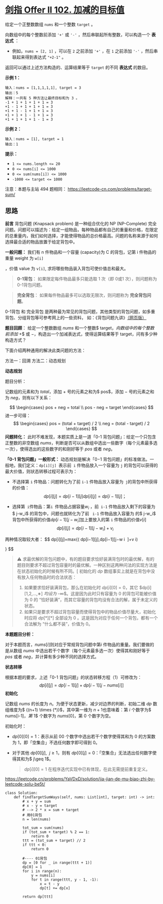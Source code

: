 # [剑指 Offer II 102. 加减的目标值](https://leetcode.cn/problems/YaVDxD/)

给定一个正整数数组 `nums` 和一个整数 `target` 。

向数组中的每个整数前添加 `'+'` 或 `'-'` ，然后串联起所有整数，可以构造一个 **表达式** ：

- 例如，`nums = [2, 1]` ，可以在 `2` 之前添加 `'+'` ，在 `1` 之前添加 `'-'` ，然后串联起来得到表达式 `"+2-1"` 。

返回可以通过上述方法构造的、运算结果等于 `target` 的不同 **表达式** 的数目。

 

**示例 1：**

```
输入：nums = [1,1,1,1,1], target = 3
输出：5
解释：一共有 5 种方法让最终目标和为 3 。
-1 + 1 + 1 + 1 + 1 = 3
+1 - 1 + 1 + 1 + 1 = 3
+1 + 1 - 1 + 1 + 1 = 3
+1 + 1 + 1 - 1 + 1 = 3
+1 + 1 + 1 + 1 - 1 = 3
```

**示例 2：**

```
输入：nums = [1], target = 1
输出：1
```

 

**提示：**

- `1 <= nums.length <= 20`
- `0 <= nums[i] <= 1000`
- `0 <= sum(nums[i]) <= 1000`
- `-1000 <= target <= 1000`

 

注意：本题与主站 494 题相同： https://leetcode-cn.com/problems/target-sum/



## 思路

**前言**
背包问题 (Knapsack problem) 是一种组合优化的 NP (NP-Complete) 完全问题。问题可以描述为：给定一组物品，每种物品都有自己的重量和价格，在限定的总重量内，我们如何选择，才能使得物品的总价格最高。问题的名称来源于如何选择最合适的物品放置于给定背包中。



**一般问题：** 我们有 n 件物品和一个容量 (capacity)为 C 的背包，记第 i 件物品的重量 weight 为 `w[i]`

 ，价值 value 为 `v[i]`, 求将哪些物品装入背包可使价值总和最大。

> **0-1背包**： 如果限定每件物品最多只能选取 1 次（即 0或1 次），则问题称为 0-1背包问题。

> **完全背包**： 如果每件物品最多可以选取无限次，则问题称为 **完全背包问题**。

0-1背包 和 完全背包 是两种最为常见的背包问题，其他类型的背包问题，如多重背包、分组背包等可参考网上的一些资料， 如：《背包问题九讲》[（网页版）](https://leetcode.cn/link/?target=http%3A%2F%2Fcuitianyi.com%2FPack%2F)



**题目回顾**： 给定一个整数数组 $nums$ 和一个整数$ target$，向数组中的每个整数前添加$ +$ 或 $-$，构造出一个加减表达式，使得运算结果等于 target，问有多少种构造方式？

下面介绍两种通用的解决此类问题的方法：

方法一：回溯
方法二：动态规划

**动态规划**

题目分析：

记数组的元素和为 $total$，添加 $+$ 号的元素之和为$ pos$，添加 $-$ 号的元素之和为 $neg$，则有以下关系：

$$
\begin{cases} pos + neg = total \\ pos - neg = target \end{cases}
$$
进一步可得：
$$
\begin{cases} pos = (total + target) / 2 \\ neg = (total - target) / 2 \end{cases}
$$
**问题转化：**
此时不难发现，本题实质上是一道「0-1 背包问题」：给定一个只包含正整数的非空数组 $nums$，判断是否可以从数组中选出一些数字（每个元素最多选一次），使得选出的这些数字的和刚好等于 $pos$ 或者 $neg$。

**「0-1 背包问题」一般形式：**
动态规划是解决「0−1 背包问题」的标准做法。一般地，我们定义：`dp[i][j] `表示前` i` 件物品放入一个容量为 `j` 的背包可以获得的最大价值，则状态转移过程可表示为：

- 不选择第 `i` 件物品：问题转化为了前 `i-1` 件物品放入容量为` j`的背包中所获得的价值：
  $$
  dp[i][j] =dp[i-1][j]dp[i][j]=dp[i−1][j] ；
  $$
  
- 选择第` i`件物品：第`i `件物品占据容量$w_i$ ，前` i-1` 件物品放入剩下的容量为$ j-w_i$ 的背包中，问题也就转化为了前	` i-1`	 件物品放入容量为 的$ j-w_i$ 背包中所获得的价值$dp[i-1][j-w_i]$加上要放入的第 `i` 件物品的价值$v[i]$
  $$
  dp[i][j] =dp[i-1][j-w_i] + v_i
  $$

两种情况取较大者：
$$
dp[i][j]=max{( dp[i−1][j],dp[i−1][j−w 
i
​
 ]+v 
i)

  } 
$$

> ⚠️ 求最优解的背包问题中，有的题目要求恰好装满背包时的最优解，有的题目则要求不超过背包容量时的最优解。一种区别这两种问法的实现方法是在状态初始化的时候有所不同。[
> 初始化的 $dp$ 数组事实上就是在背包中没有放入任何物品时的合法状态：
>
> 1. 如果要求恰好装满背包，那么在初始化时 $dp[i][0]=0$，其它 $dp[i][1,2,...,∗] $均设为$ -∞$。这是因为此时只有容量为 $0$ 的背包可能被价值为 $0$ 的 “恰好装满”，而其它容量的背包均没有合法的解，属于未定义的状态。
> 2. 如果只是要求不超过背包容量而使得背包中的物品价值尽量大，初始化时应将 $dp[*][*]$ 全部设为 $0$ 。这是因为对应于任何一个背包，都有一个合法解为 “什么都不装”，价值为 $0$。



**本题题目分析：**

对于本题而言，$nums[i]$则对应于常规背包问题中第$i$  件物品的重量。我们要做的是从数组 $nums$ 中选出若干个数字（每个元素最多选一次）使得其和刚好等于 $pos$ 或者 $neg$，并计算有多少种不同的选择方式。

**状态转移**

根据本题的要求，上述「0-1 背包问题」的状态转移方程（1）可修改为：
$$
dp[i][j]=dp[i−1][j] + dp[i−1][j−nums[i]] 
$$
**初始化**

记数组 $nums$ 的长度为 $n$。为便于状态更新，减少对边界的判断，初始二维 $dp$ 数组维度为$ {(n+1) \times (*)}$，其中第一维为 $n+1$也意味着：第 $i$ 个数字为$ nums[i-1]$，第$ 1$ 个数字为 $nums[0]$，第 $0$ 个数字为空。

初始化时：

- $dp[0][0] = 1$：表示从前 00 个数字中选出若干个数字使得其和为 $0$ 的方案数为 $1$，即「空集合」不选任何数字即可得到 $0$。

- 对于其他 $dp[0][j],\ \ j\geq 1$，则有 $dp[0][j] = 0：$「空集合」无法选出任何数字使得其和为$ j\geq 1$。

  > $dp[i][0] = 1$ 在程序迭代实现中已有体现，在此无需提前重复定义。

  

https://leetcode.cn/problems/YaVDxD/solution/jia-jian-de-mu-biao-zhi-by-leetcode-solu-be5t/

```
class Solution:
    def findTargetSumWays(self, nums: List[int], target: int) -> int:
        # x + y = sum  
        # x - y = target
        # --> 2 * x = sum + target
        # 用01背包
        n = len(nums)

        tot_sum = sum(nums)
        if (tot_sum + target) % 2 == 1:
            return 0
        ttt = (tot_sum + target) // 2
        if ttt < 0:
            return 0

        #---- 01背包
        dp = [0 for _ in range(ttt + 1)]
        dp[0] = 1
        for i in range(n):
            y = nums[i]
            for t in range(ttt, y - 1, -1):
                x = t - y
                dp[t] += dp[x]

        return dp[ttt]
```

